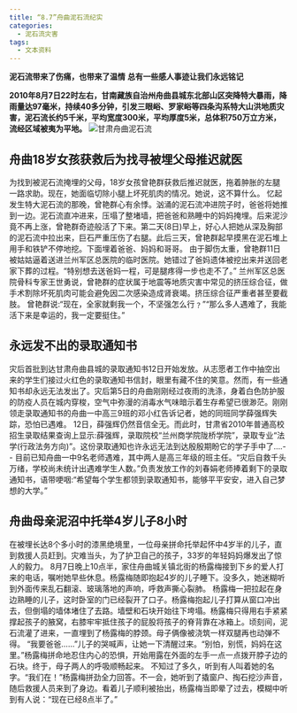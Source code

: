 ```yaml
---
title: “8.7”舟曲泥石流纪实
categories:
  - 泥石流灾害
tags:
  - 文本资料
---
```

**泥石流带来了伤痛，也带来了温情**
**总有一些感人事迹让我们永远铭记**

**2010年8月7日22时左右，甘南藏族自治州舟曲县城东北部山区突降特大暴雨，降雨量达97毫米，持续40多分钟，引发三眼峪、罗家峪等四条沟系特大山洪地质灾害，泥石流长约5千米，平均宽度300米，平均厚度5米，总体积750万立方米，流经区域被夷为平地。**
![甘肃舟曲泥石流](https://timgsa.baidu.com/timg?image&quality=80&size=b9999_10000&sec=1607502425702&di=7ecd382982a9ab343ad155392b4da889&imgtype=0&src=http%3A%2F%2Fwww.gansu.gov.cn%2FUpload%2FZH%2F201081117911979.jpg)

## 舟曲18岁女孩获救后为找寻被埋父母推迟就医
为找到被泥石流掩埋的父母，18岁女孩曾艳群获救后推迟就医，拖着肿胀的左腿一路求助。现在，她面临切除小腿上坏死肌肉的情况。她说，这不算什么。
忆起发生特大泥石流的那晚，曾艳群心有余悸。汹涌的泥石流冲进院子时，爸爸将她推到一边。泥石流直冲进来，压塌了整堵墙，把爸爸和熟睡中的妈妈掩埋。后来泥沙竟不再上涨，曾艳群奇迹般活了下来。第二天(8日)早上，好心人把她从深及胸部的泥石流中拉出来，巨石严重压伤了右腿。此后三天，曾艳群起早摸黑在泥石堆上用手和铁铲不停地挖。下面埋着爸爸、妈妈和哥哥。
由于脚伤太重，曾艳群11日被姑姑逼着送进兰州军区总医院的临时医院。她错过了爸妈遗体被挖出来并送回老家下葬的过程。“特别想去送爸妈一程，可是腿疼得一步也走不了。”
兰州军区总医院骨科专家王世勇说，曾艳群的症状属于地震等地质灾害中常见的挤压综合征，做手术割除坏死肌肉可能会避免因二次感染造成肾衰竭。挤压综合征严重者甚至要截肢。
曾艳群说:“现在，全家就剩我一个，不坚强怎么行﹖”“那么多人遇难了，我能活下来是幸运的，我一定要挺住。”

## 永远发不出的录取通知书
灾后首批到达甘肃舟曲县城的录取通知书12日开始发放。从志愿者工作中抽空出来的学生们接过火红色的录取通知书信封，眼里有藏不住的笑意。然而，有一些通知书却永远无法发出了。灾后第5日的舟曲刚刚经过夜雨的洗涤，身着白色防护服的防疫人员在城内穿梭，空气中弥漫的消毒水气味暗示着生存希望已很渺茫。刚刚领走录取通知书的舟曲一中高三9班的邓小红告诉记者，她的同班同学薛强辉失踪，恐怕已遇难。
12日，薛强辉仍然音信全无。而此时，甘肃省2010年普通高校招生录取结果查询上显示:薛强辉，录取院校“兰州商学院陇桥学院”，录取专业“法学(行政法务方向)”。这份录取通知也许永远无法到达殷殷期盼它的学子手中了….--
目前已知舟曲一中9名老师遇难，其中两人是高三年级的班主任。“灾后自救千头万绪，学校尚未统计出遇难学生人数。”负责发放工作的刘春娟老师捧着剩下的录取通知书，语带哽咽:“希望每个学生都领到录取通知书，能够平平安安，进入自己梦想的大学。”

## 舟曲母亲泥沼中托举4岁儿子8小时
在被埋长达8个多小时的漆黑绝境里，一位母亲拼命托举起怀中4岁半的儿子，直到救援人员赶到。灾难当头，为了护卫自己的孩子，33岁的年轻妈妈爆发出了惊人的毅力。
8月7日晚上10点半，家住舟曲城关镇北街的杨露梅接到下乡的爱人打来的电话，嘱咐她早些休息。杨露梅随即抱起4岁的儿子睡下。没多久，她迷糊听到外面传来乱石翻滚、玻璃落地的声响，呼救声撕心裂肺。
杨露梅一把拉起在身边熟睡的儿子，这时卧室的门已经裂开了口子。杨露梅抱起儿子打算从窗口冲出去，但倒塌的墙体堵住了去路。墙壁和石块开始往下垮塌。杨露梅只得用右手紧紧撑起孩子的腋窝，右膝牢牢抵住孩子的屁股将孩子的脊背靠在冰箱上。顷刻间，泥石流灌了进来，一直埋到了杨露梅的脖颈。母子俩像被浇筑一样双腿再也动弹不得。
“我要爸爸……”儿子的哭喊声，让她一下清醒过来。“别怕，别慌，妈妈在这里。”杨露梅拼命地忍住内心的恐惧，开始用露在外面的左手一点一点拨开脖子边的石块。终于，母子两人的呼吸顺畅起来。
不知过了多久，听到有人叫着她的名字。“我们在！”杨露梅拼劲全力回答。不一会，她听到了撬窗户、掏石挖沙声音，随后救援人员来到了身边。看着儿子顺利被抬出，杨露梅当即晕了过去，模糊中听到有人说：“现在已经8点半了。”